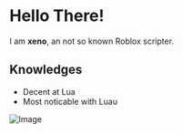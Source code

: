 # Hello There!
I am **xeno**, an not so known Roblox scripter.
## Knowledges
- Decent at Lua
- Most noticable with Luau
  
![Image](https://camo.githubusercontent.com/30f12750c1c9015c97a4119bb5a48b98826471ffe827c04b662b408a4191cc39/68747470733a2f2f6769746875622d726561646d652d73746174732e76657263656c2e6170702f6170692f746f702d6c616e67732f3f757365726e616d653d376772616e6464616470676e266c616e67735f636f756e743d38267468656d653d7261646963616c)
